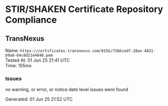 # STIR/SHAKEN Certificate Repository Compliance

## TransNexus

Name: `https://certificates.transnexus.com/815G/75b6cedf-28ae-4831-b9a8-64c0d21e4840.pem`\
Tested At: 01 Jun 25 21:41 UTC\
Time: 155ms

### Issues

no warning, or error, or notice date level issues were found

Generated: 01 Jun 25 21:52 UTC